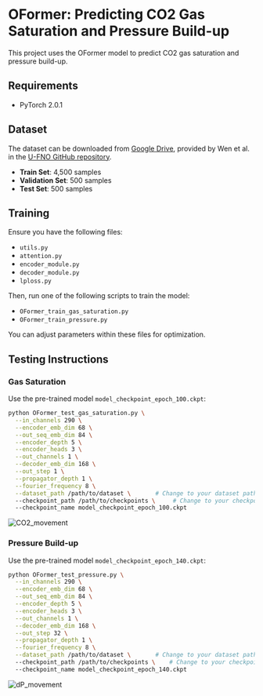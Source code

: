 # OFormer: Predicting CO2 Gas Saturation and Pressure Build-up

This project uses the OFormer model to predict CO2 gas saturation and pressure build-up.

## Requirements

- PyTorch 2.0.1
  
## Dataset

The dataset can be downloaded from [Google Drive](https://drive.google.com/drive/folders/1fZQfMn_vsjKUXAfRV0q_gswtl8JEkVGo?usp=sharing), provided by Wen et al. in the [U-FNO GitHub repository](https://github.com/gegewen/ufno).

- **Train Set**: 4,500 samples
- **Validation Set**: 500 samples
- **Test Set**: 500 samples


## Training

Ensure you have the following files: 

- `utils.py`
- `attention.py`
- `encoder_module.py`
- `decoder_module.py`
- `lploss.py`

Then, run one of the following scripts to train the model:

- `OFormer_train_gas_saturation.py`
- `OFormer_train_pressure.py`

You can adjust parameters within these files for optimization.

## Testing Instructions

### Gas Saturation

Use the pre-trained model `model_checkpoint_epoch_100.ckpt`:

```bash
python OFormer_test_gas_saturation.py \
  --in_channels 290 \
  --encoder_emb_dim 68 \
  --out_seq_emb_dim 84 \
  --encoder_depth 5 \
  --encoder_heads 3 \
  --out_channels 1 \
  --decoder_emb_dim 168 \
  --out_step 1 \
  --propagator_depth 1 \
  --fourier_frequency 8 \
  --dataset_path /path/to/dataset \       # Change to your dataset path
  --checkpoint_path /path/to/checkpoints \     # Change to your checkpoint path
  --checkpoint_name model_checkpoint_epoch_100.ckpt
```

![CO2_movement](https://github.com/user-attachments/assets/4f098d5c-d219-438d-b85f-c39e0e1778ae)


### Pressure Build-up

Use the pre-trained model `model_checkpoint_epoch_140.ckpt`:

```bash
python OFormer_test_pressure.py \
  --in_channels 290 \
  --encoder_emb_dim 68 \
  --out_seq_emb_dim 84 \
  --encoder_depth 5 \
  --encoder_heads 3 \
  --out_channels 1 \
  --decoder_emb_dim 168 \
  --out_step 32 \
  --propagator_depth 1 \
  --fourier_frequency 8 \
  --dataset_path /path/to/dataset \       # Change to your dataset path
  --checkpoint_path /path/to/checkpoints \    # Change to your checkpoint path
  --checkpoint_name model_checkpoint_epoch_140.ckpt
```

![dP_movement](https://github.com/user-attachments/assets/c656c334-d4d6-4a52-a623-b5ad4ffe52d1)

